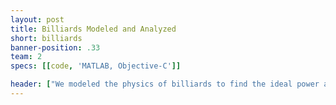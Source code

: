 ```yaml
---
layout: post
title: Billiards Modeled and Analyzed
short: billiards 
banner-position: .33
team: 2
specs: [[code, 'MATLAB, Objective-C']]

header: ["We modeled the physics of billiards to find the ideal power and angle for a break.", "Pool, one of our favorite ways to spend time between lunch and class, seemed like a perfect subject for our final Modeling and Simulation class project. We learned a lot about physics, the game of billiards, and the things MATLAB was and was not meant to do. I also wrote an iPhone version because at a certain point, I needed a break from MATLAB."]
---
```

